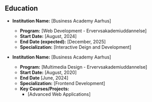 ## Education

-   **Institution Name:** [Business Academy Aarhus]
    -   **Program:** [Web Development - Ervervsakademiuddannelse]
    -   **Start Date:** [August, 2024]
    -   **End Date (expected):** [December, 2025]
    -   **Specialization:** [Interactive Deign and Development]

-   **Institution Name:** [Business Academy Aarhus]
    -   **Program:** [Multimedia Design - Ervervsakademiuddannelse]
    -   **Start Date:** [August, 2020]
    -   **End Date** [June, 2024]
    -   **Specialization:** [Frontend Development]
    -   **Key Courses/Projects:**
        -   [Advanced Web Applications]
